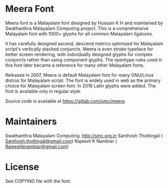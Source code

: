 Meera Font
==========

Meera font is a Malayalam font designed by Hussain K H and maintained by Swathanthra Malayalam Computing project. 
This is a comprehensive Malayalam font with 1000+ glyphs for all common Malayalam ligatures.

It has carefully designed ascend, descend metrics optimized for Malayalam script's vertically stacked conjuncts.
Meera is even stroke typeface for better screen rendering, with individually designed glyphs for complex conjuncts rather than
using component glyphs. The opentype rules used in this font later became a reference for many other Malayalam fonts.

Released in 2007, Meera is default Malayalam font for many GNU/Linux distros for Malayalam script. The font is widely used in
web as the primary choice for Malayalam screen font. In 2016 Latin glyphs were added. The font is available only in regular style.

Source code is available at https://gitlab.com/smc/meera

Maintainers
=============

Swathanthra Malayalam Computing. http://smc.org.in
Santhosh Thottingal ( Santhosh.thottingal@gmail.com)
Rajeesh K Nambiar ( Rajeeshknambiar@gmail.com)

License
=======

See COPYING file with the font.
